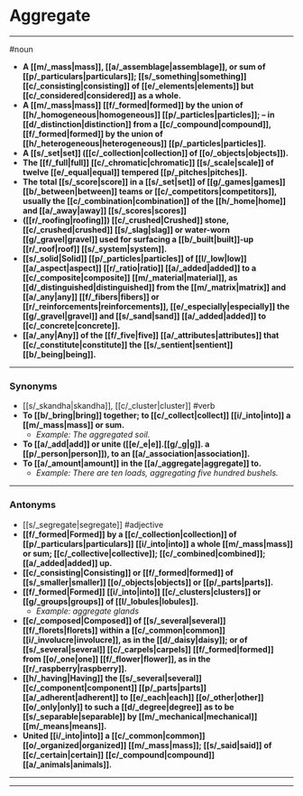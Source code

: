 # Aggregate
---
#noun
- **A [[m/_mass|mass]], [[a/_assemblage|assemblage]], or sum of [[p/_particulars|particulars]]; [[s/_something|something]] [[c/_consisting|consisting]] of [[e/_elements|elements]] but [[c/_considered|considered]] as a whole.**
- **A [[m/_mass|mass]] [[f/_formed|formed]] by the union of [[h/_homogeneous|homogeneous]] [[p/_particles|particles]]; – in [[d/_distinction|distinction]] from a [[c/_compound|compound]], [[f/_formed|formed]] by the union of [[h/_heterogeneous|heterogeneous]] [[p/_particles|particles]].**
- **A [[s/_set|set]] ([[c/_collection|collection]] of [[o/_objects|objects]]).**
- **The [[f/_full|full]] [[c/_chromatic|chromatic]] [[s/_scale|scale]] of twelve [[e/_equal|equal]] tempered [[p/_pitches|pitches]].**
- **The total [[s/_score|score]] in a [[s/_set|set]] of [[g/_games|games]] [[b/_between|between]] teams or [[c/_competitors|competitors]], usually the [[c/_combination|combination]] of the [[h/_home|home]] and [[a/_away|away]] [[s/_scores|scores]]**
- **([[r/_roofing|roofing]]) [[c/_crushed|Crushed]] stone, [[c/_crushed|crushed]] [[s/_slag|slag]] or water-worn [[g/_gravel|gravel]] used for surfacing a [[b/_built|built]]-up [[r/_roof|roof]] [[s/_system|system]].**
- **[[s/_solid|Solid]] [[p/_particles|particles]] of [[l/_low|low]] [[a/_aspect|aspect]] [[r/_ratio|ratio]] [[a/_added|added]] to a [[c/_composite|composite]] [[m/_material|material]], as [[d/_distinguished|distinguished]] from the [[m/_matrix|matrix]] and [[a/_any|any]] [[f/_fibers|fibers]] or [[r/_reinforcements|reinforcements]], [[e/_especially|especially]] the [[g/_gravel|gravel]] and [[s/_sand|sand]] [[a/_added|added]] to [[c/_concrete|concrete]].**
- **[[a/_any|Any]] of the [[f/_five|five]] [[a/_attributes|attributes]] that [[c/_constitute|constitute]] the [[s/_sentient|sentient]] [[b/_being|being]].**
---
### Synonyms
- [[s/_skandha|skandha]], [[c/_cluster|cluster]]
#verb
- **To [[b/_bring|bring]] together; to [[c/_collect|collect]] [[i/_into|into]] a [[m/_mass|mass]] or sum.**
	- _Example: The aggregated soil._
- **To [[a/_add|add]] or unite ([[e/_e|e]].[[g/_g|g]]. a [[p/_person|person]]), to an [[a/_association|association]].**
- **To [[a/_amount|amount]] in the [[a/_aggregate|aggregate]] to.**
	- _Example: There are ten loads, aggregating five hundred bushels._
---
### Antonyms
- [[s/_segregate|segregate]]
#adjective
- **[[f/_formed|Formed]] by a [[c/_collection|collection]] of [[p/_particulars|particulars]] [[i/_into|into]] a whole [[m/_mass|mass]] or sum; [[c/_collective|collective]]; [[c/_combined|combined]]; [[a/_added|added]] up.**
- **[[c/_consisting|Consisting]] or [[f/_formed|formed]] of [[s/_smaller|smaller]] [[o/_objects|objects]] or [[p/_parts|parts]].**
- **[[f/_formed|Formed]] [[i/_into|into]] [[c/_clusters|clusters]] or [[g/_groups|groups]] of [[l/_lobules|lobules]].**
	- _Example: aggregate glands_
- **[[c/_composed|Composed]] of [[s/_several|several]] [[f/_florets|florets]] within a [[c/_common|common]] [[i/_involucre|involucre]], as in the [[d/_daisy|daisy]]; or of [[s/_several|several]] [[c/_carpels|carpels]] [[f/_formed|formed]] from [[o/_one|one]] [[f/_flower|flower]], as in the [[r/_raspberry|raspberry]].**
- **[[h/_having|Having]] the [[s/_several|several]] [[c/_component|component]] [[p/_parts|parts]] [[a/_adherent|adherent]] to [[e/_each|each]] [[o/_other|other]] [[o/_only|only]] to such a [[d/_degree|degree]] as to be [[s/_separable|separable]] by [[m/_mechanical|mechanical]] [[m/_means|means]].**
- **United [[i/_into|into]] a [[c/_common|common]] [[o/_organized|organized]] [[m/_mass|mass]]; [[s/_said|said]] of [[c/_certain|certain]] [[c/_compound|compound]] [[a/_animals|animals]].**
---
---
